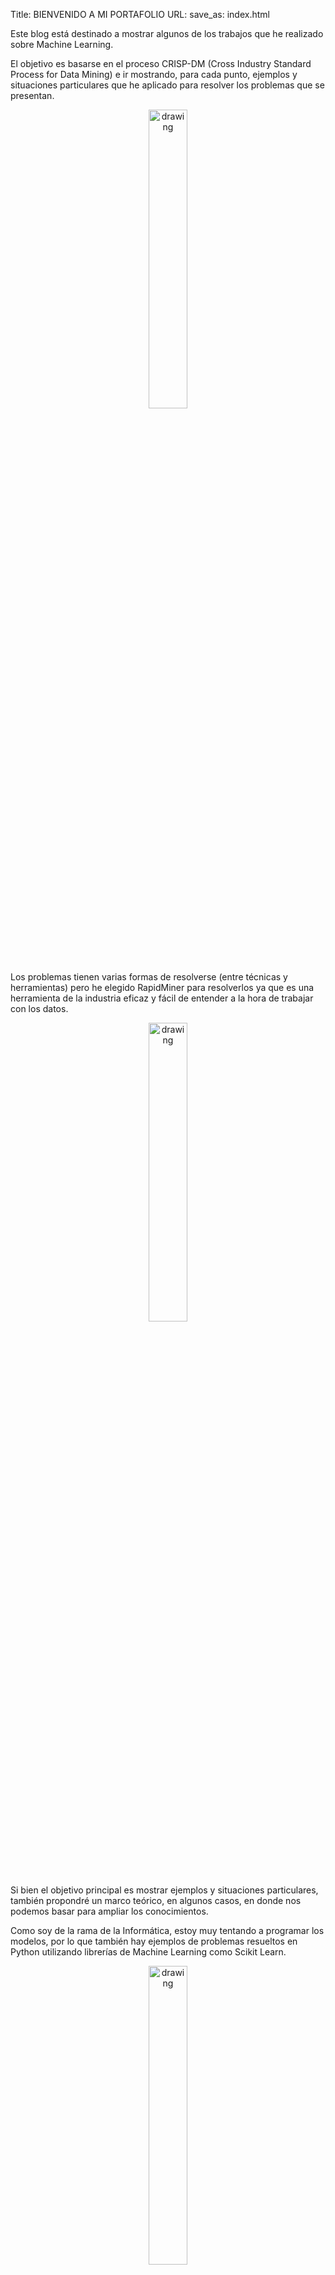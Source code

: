 Title: BIENVENIDO A MI PORTAFOLIO
URL:
save_as: index.html

Este blog está destinado a mostrar algunos de los trabajos que he realizado sobre Machine Learning.

El objetivo es basarse en el proceso CRISP-DM (Cross Industry Standard Process for Data Mining) e ir mostrando, para cada punto, ejemplos y situaciones particulares que he aplicado para resolver los problemas que se presentan.

<div style="text-align:center"><img src="{filename}/img/CRISP-DM_Process_Diagram.png" alt="drawing" width="35%" height="35%"/></div>

Los problemas tienen varias formas de resolverse (entre técnicas y herramientas) pero he elegido RapidMiner para resolverlos ya que es una herramienta de la industria eficaz y fácil de entender a la hora de trabajar con los datos.

<div style="text-align:center"><img src="{filename}/img/rapidminer-logo-retina.png" alt="drawing" width="35%" height="35%"/></div>

Si bien el objetivo principal es mostrar ejemplos y situaciones particulares, también propondré un marco teórico, en algunos casos, en donde nos podemos basar para ampliar los conocimientos.

Como soy de la rama de la Informática, estoy muy tentando a programar los modelos, por lo que también hay ejemplos de problemas resueltos en Python utilizando librerías de Machine Learning como Scikit Learn.

<div style="text-align:center"><img src="{filename}/img/scikit-learn-logo.png" alt="drawing" width="35%" height="35%"/></div>

## Como leer el blog

Hay dos formas de leer este blog:

1. Siguiendo el proceso CRISP-DM: [Proceso CRISP-DM]({filename}/pages/crisp-dm.md)
2. Buscando un post específico: <a href="blog_index.html">Indice</a>

## Blog

Este blog está hecho con Pelican, un generador de sitios estáticos, y alojado GitHub Pages.

Imagen Pelican.

Se puede acceder a todo el código en el repositorio: [https://github.com/brunomaso1/ml-porfolio](https://github.com/brunomaso1/ml-porfolio)

## Herramientas utilizadas

- **Pelican** (https://blog.getpelican.com/)
	- __Plugins:__
		- *Pelican-themes* (https://github.com/getpelican/pelican-themes)
		- *ipynb* (https://github.com/danielfrg/pelican-ipynb)
		- *Flex* (https://github.com/alexandrevicenzi/Flex)
		- *LaTeX for Markdown* (http://www.codecogs.com/latex/integration/htmlequations.php)
		- *webassets* (https://github.com/getpelican/pelican-plugins/tree/master/assets)
		- *render_math* (https://github.com/getpelican/pelican-plugins/tree/master/render_math)
		- *i18n_subsites* (https://github.com/getpelican/pelican-plugins/tree/master/i18n_subsites)
- **RapidMiner** (https://rapidminer.com/)
- **Python** (https://www.python.org/)
	- __Librerías:__
		- *Scikit Learn* (http://scikit-learn.org/)
		- *Pandas* (https://pandas.pydata.org/)
